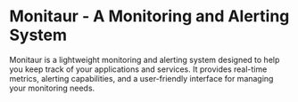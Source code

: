 # Monitaur - A Monitoring and Alerting System

Monitaur is a lightweight monitoring and alerting system designed to help you keep track of your applications and services. It provides real-time metrics, alerting capabilities, and a user-friendly interface for managing your monitoring needs.
